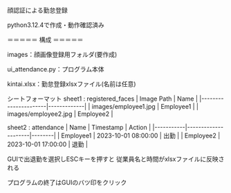 顔認証による勤怠登録

python3.12.4で作成・動作確認済み

＝＝＝＝＝ 構成 ＝＝＝＝＝

images：顔画像登録用フォルダ(要作成)

ui_attendance.py：プログラム本体

kintai.xlsx：勤怠登録xlsxファイル(名前は任意)

シートフォーマット
sheet1 : registered_faces
| Image Path           | Name        |
|----------------------|-------------|
| images/employee1.jpg | Employee1   |
| images/employee2.jpg | Employee2   |

sheet2 : attendance
| Name      | Timestamp           | Action |
|-----------|---------------------|--------|
| Employee1 | 2023-10-01 08:00:00 | 出勤   |
| Employee2 | 2023-10-01 17:00:00 | 退勤   |

GUIで出退勤を選択しESCキーを押すと
従業員名と時間がxlsxファイルに反映される

プログラムの終了はGUIのバツ印をクリック
